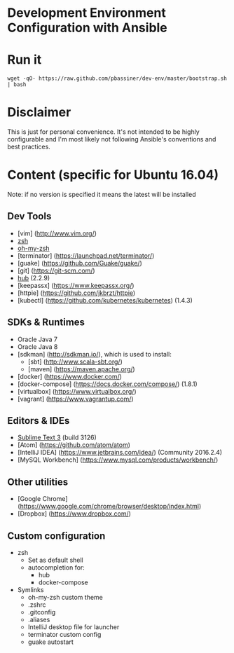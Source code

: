 Development Environment Configuration with Ansible
==================================================
# Run it
```
wget -qO- https://raw.github.com/pbassiner/dev-env/master/bootstrap.sh | bash
```
# Disclaimer
This is just for personal convenience. It's not intended to be highly configurable and I'm most likely not following Ansible's conventions and best practices.

# Content (specific for Ubuntu 16.04)
Note: if no version is specified it means the latest will be installed

## Dev Tools
* [vim] (http://www.vim.org/)
* [zsh](https://github.com/zsh-users/zsh)
* [oh-my-zsh](https://github.com/robbyrussell/oh-my-zsh)
* [terminator] (https://launchpad.net/terminator/)
* [guake] (https://github.com/Guake/guake/)
* [git] (https://git-scm.com/)
* [hub](https://github.com/github/hub) (2.2.9)
* [keepassx] (https://www.keepassx.org/)
* [httpie] (https://github.com/jkbrzt/httpie)
* [kubectl] (https://github.com/kubernetes/kubernetes) (1.4.3)

## SDKs & Runtimes
* Oracle Java 7
* Oracle Java 8
* [sdkman] (http://sdkman.io/), which is used to install:
    * [sbt] (http://www.scala-sbt.org/)
    * [maven] (https://maven.apache.org/)
* [docker] (https://www.docker.com/)
* [docker-compose] (https://docs.docker.com/compose/) (1.8.1)
* [virtualbox] (https://www.virtualbox.org/)
* [vagrant] (https://www.vagrantup.com/)

## Editors & IDEs
* [Sublime Text 3](https://www.sublimetext.com/) (build 3126)
* [Atom] (https://github.com/atom/atom)
* [IntelliJ IDEA] (https://www.jetbrains.com/idea/) (Community 2016.2.4)
* [MySQL Workbench] (https://www.mysql.com/products/workbench/)

## Other utilities
* [Google Chrome] (https://www.google.com/chrome/browser/desktop/index.html)
* [Dropbox] (https://www.dropbox.com/)

## Custom configuration
* zsh
    * Set as default shell
    * autocompletion for:
        * hub
        * docker-compose
* Symlinks
    * oh-my-zsh custom theme
    * .zshrc
    * .gitconfig
    * .aliases
    * IntelliJ desktop file for launcher
    * terminator custom config
    * guake autostart
